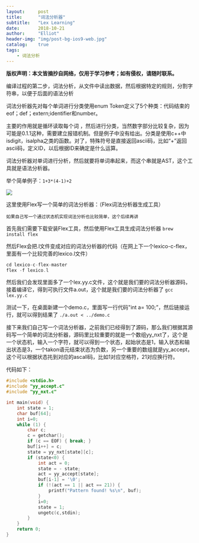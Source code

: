 ```yaml
---
layout:     post
title:      "词法分析器"
subtitle:   "Lex Learning"
date:       2018-10-21
author:     "Elliot"
header-img: "img/post-bg-ios9-web.jpg"
catalog:    true
tags:
    - 词法分析
---
```


**版权声明：本文皆摘抄自网络，仅用于学习参考；如有侵权，请随时联系。**

编译过程的第二步，词法分析，从文件中读出数据，然后根据特定的规则，分割字符串，以便于后面的语法分析

词法分析器先对每个单词进行分类使用enum Token定义了5个种类：代码结束的eof；def；extern;identifier和number。

主要的作用就是循环读取每个词 ，然后进行分类，当然数字部分比较复杂，因为可能是0.1.1这种，需要建立报错机制。但是例子中没有给出。分类是使用c++中isdigit，isalpha之类的函数。对了，特殊符号是直接返回ascii码，比如“+”返回ascii码，定义ID，以后根据ID来确定是什么运算。

词法分析器对单词进行分析，然后就要将单词串起来，而这个串就是AST，这个工具就是语法分析器。

举个简单例子：`1+3*(4-1)+2`

<img src="https://Elliotsomething.GitHub.io/images/LexLearning-01.png">


这里使用Flex写一个简单的词法分析器：（Flex词法分析器生成工具）

`如果自己写一个通过状态机实现词法分析也比较简单，这个后续再讲`

首先我们需要下载安装Flex工具，然后使用Flex工具生成词法分析器
`brew install flex`

然后Flex会把.l文件变成对应的词法分析器的代码（在网上下一个lexico-c-flex，里面有一个比较完善的lexico.l文件）

```c
cd lexico-c-flex-master
flex -f lexico.l
```

然后我们会发现里面多了一个lex.yy.c文件，这个就是我们要的词法分析器源码，接着编译它，得到可执行文件a.out，这个就是我们要的词法分析器了
`gcc lex.yy.c`

测试一下，在桌面新建一个demo.c，里面写一行代码"int a= 100;”，然后链接运行，就可以得到结果了
`./a.out < ../demo.c`

接下来我们自己写一个词法分析器，之前我们已经得到了源码，那么我们根据其源码写一个简单的词法分析器，源码里比较重要的就是一个数组yy_nxt了，这个是一个状态机，输入一个字符，就可以得到一个状态，起始状态是1，输入状态和输出状态是3，一个takon语元结束状态为负数，另一个重要的数组就是yy_accept，这个可以根据状态扥到对应的ascall码，比如1对应空格符，21对应换行符。

代码如下：

```c
#include <stdio.h>
#include "yy_accept.c"
#include "yy_nxt.c"

int main(void) {
    int state = 1;
    char buf[64];
    int i=0;
    while (1) {
        char c;
        c = getchar();
        if (c == EOF) { break; }
        buf[i++] = c;
        state = yy_nxt[state][c];
        if (state<0) {
            int act = 0;
            state = - state;
            act = yy_accept[state];
            buf[i-1] = '\0';
            if (!(act == 1 || act == 21)) {
                printf("Pattern found! %s\n", buf);
            }
            i=0;
            state = 1;
            ungetc(c,stdin);
        }
    }
    return 0;
}
```
